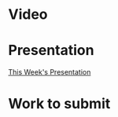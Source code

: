 
# Video

# Presentation
[This Week's Presentation](WebDev/2%20-%20Digital%20Applications/_topics/_presentations/presentationWeek14.md)

# Work to submit
